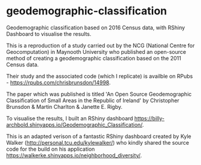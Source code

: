# geodemographic-classification
Geodemographic classification based on 2016 Census data, with RShiny Dashboard to visualise the results.

This is a reproduction of a study carried out by the NCG (National Centre for Geocomputation) in Maynooth University who published an open-source method of creating a geodemographic classification based on the 2011 Census data.

Their study and the associated code (which I replicate) is availble on RPubs - https://rpubs.com/chrisbrunsdon/14998.

The paper which was published is titled 'An Open Source Geodemographic Classification of Small Areas in the Republic of Ireland' by 
Christopher Brunsdon & Martin Charlton & Janette E. Rigby.


To visualise the results, I built an RShiny dashboard https://billy-archbold.shinyapps.io/Geodemographic_Classification/.

This is an adapted verison of a fantastic RShiny dashboard created by Kyle Walker (http://personal.tcu.edu/kylewalker/) who kindly shared the source code for the build on his application https://walkerke.shinyapps.io/neighborhood_diversity/.
